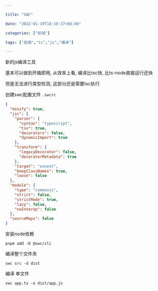 ```yaml
---

title: "SWC"

date: "2022-01-19T18:10:37+08:00"

categories: ["前端"]

tags: ["前端","ts","js","编译"]

---
```


新的js编译工具

基本可以做到开箱即用, 从效率上看, 编译比tsc快, 比ts-node直接运行还快

但是无法进行类型检测, 这部分还是需要tsc执行

创建swc配置文件
```.swcrc```
```json
{
  "minify": true,
  "jsc": {
    "parser": {
      "syntax": "typescript",
      "tsx": true,
      "decorators": false,
      "dynamicImport": true
    },
    "transform": {
      "legacyDecorator": false,
      "decoratorMetadata": true
    },
    "target": "esnext",
    "keepClassNames": true,
    "loose": false
  },
  "module": {
    "type": "commonjs",
    "strict": false,
    "strictMode": true,
    "lazy": false,
    "noInterop": false
  },
  "sourceMaps": false
}
```

安装node依赖 
```shell 
pnpm add -D @swc/cli
```

编译整个文件夹 
```shell
swc src -d dist
```
编译 单文件
```shell
swc app.ts -o dist/app.js
```